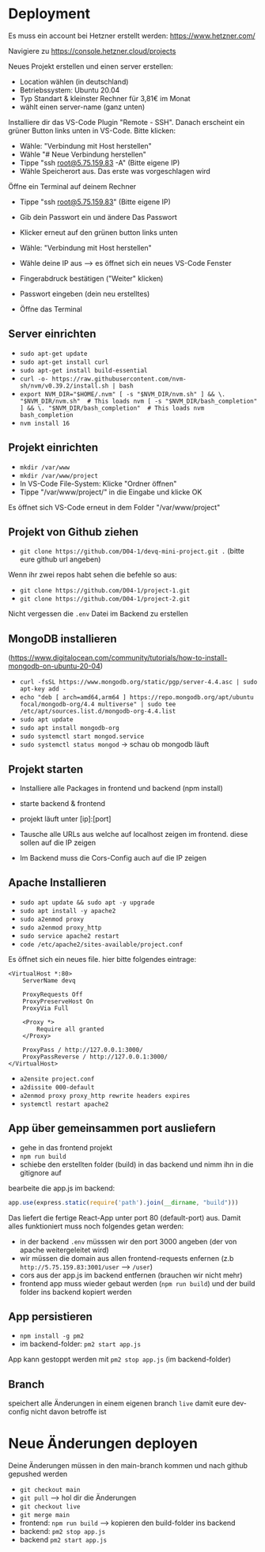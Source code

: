 # Deployment

Es muss ein account bei Hetzner erstellt werden: https://www.hetzner.com/

Navigiere zu https://console.hetzner.cloud/projects

Neues Projekt erstellen und einen server erstellen:
- Location wählen (in deutschland)
- Betriebssystem: Ubuntu 20.04
- Typ Standart & kleinster Rechner für 3,81€ im Monat
- wählt einen server-name (ganz unten)

Installiere dir das VS-Code Plugin "Remote - SSH". Danach erscheint ein grüner Button links unten in VS-Code. Bitte klicken:

- Wähle: "Verbindung mit Host herstellen"
- Wähle "# Neue Verbindung herstellen"
- Tippe "ssh root@5.75.159.83 -A" (Bitte eigene IP)
- Wähle Speicherort aus. Das erste was vorgeschlagen wird

Öffne ein Terminal auf deinem Rechner
- Tippe "ssh root@5.75.159.83" (Bitte eigene IP)
- Gib dein Passwort ein und ändere Das Passwort

- Klicker erneut auf den grünen button links unten
- Wähle: "Verbindung mit Host herstellen"
- Wähle deine IP aus --> es öffnet sich ein neues VS-Code Fenster
- Fingerabdruck bestätigen ("Weiter" klicken)
- Passwort eingeben (dein neu erstelltes)
- Öffne das Terminal

## Server einrichten

- `sudo apt-get update`
- `sudo apt-get install curl`
- `sudo apt-get install build-essential`
- `curl -o- https://raw.githubusercontent.com/nvm-sh/nvm/v0.39.2/install.sh | bash`
- `export NVM_DIR="$HOME/.nvm"
[ -s "$NVM_DIR/nvm.sh" ] && \. "$NVM_DIR/nvm.sh"  # This loads nvm
[ -s "$NVM_DIR/bash_completion" ] && \. "$NVM_DIR/bash_completion"  # This loads nvm bash_completion`
- `nvm install 16`

## Projekt einrichten

- `mkdir /var/www`
- `mkdir /var/www/project`
- In VS-Code File-System: Klicke "Ordner öffnen"
- Tippe "/var/www/project/" in die Eingabe und klicke OK

Es öffnet sich VS-Code erneut in dem Folder "/var/www/project"

## Projekt von Github ziehen

- `git clone https://github.com/D04-1/devq-mini-project.git .` (bitte eure github url angeben)

Wenn ihr zwei repos habt sehen die befehle so aus:
- `git clone https://github.com/D04-1/project-1.git`
- `git clone https://github.com/D04-1/project-2.git`


Nicht vergessen die `.env` Datei im Backend zu erstellen

## MongoDB installieren
(https://www.digitalocean.com/community/tutorials/how-to-install-mongodb-on-ubuntu-20-04)

- `curl -fsSL https://www.mongodb.org/static/pgp/server-4.4.asc | sudo apt-key add -`
- `echo "deb [ arch=amd64,arm64 ] https://repo.mongodb.org/apt/ubuntu focal/mongodb-org/4.4 multiverse" | sudo tee /etc/apt/sources.list.d/mongodb-org-4.4.list`
- `sudo apt update`
- `sudo apt install mongodb-org`
- `sudo systemctl start mongod.service`
- `sudo systemctl status mongod` -> schau ob mongodb läuft

## Projekt starten

- Installiere alle Packages in frontend und backend (npm install)
- starte backend & frontend
- projekt läuft unter [ip]:[port]

- Tausche alle URLs aus welche auf localhost zeigen im frontend. diese sollen auf die IP zeigen
- Im Backend muss die Cors-Config auch auf die IP zeigen

## Apache Installieren

- `sudo apt update && sudo apt -y upgrade`
- `sudo apt install -y apache2`
- `sudo a2enmod proxy`
- `sudo a2enmod proxy_http`
- `sudo service apache2 restart`
- `code /etc/apache2/sites-available/project.conf`

Es öffnet sich ein neues file. hier bitte folgendes eintrage:

```
<VirtualHost *:80>
    ServerName devq

    ProxyRequests Off
    ProxyPreserveHost On
    ProxyVia Full

    <Proxy *>
        Require all granted
    </Proxy>

    ProxyPass / http://127.0.0.1:3000/
    ProxyPassReverse / http://127.0.0.1:3000/
</VirtualHost>
```

- `a2ensite project.conf`
- `a2dissite 000-default`
- `a2enmod proxy proxy_http rewrite headers expires`
- `systemctl restart apache2`

## App über gemeinsammen port ausliefern

- gehe in das frontend projekt
- `npm run build`
- schiebe den erstellten folder (build) in das backend und nimm ihn in die gitignore auf

bearbeite die app.js im backend:

```javascript
app.use(express.static(require('path').join(__dirname, "build")))
```

Das liefert die fertige React-App unter port 80 (default-port) aus. Damit alles funktioniert muss noch folgendes getan werden:

- in der backend `.env` müsssen wir den port 3000 angeben (der von apache weitergeleitet wird)
- wir müssen die domain aus allen frontend-requests enfernen (z.b `http://5.75.159.83:3001/user` --> `/user`)
- cors aus der app.js im backend entfernen (brauchen wir nicht mehr)
- frontend app muss wieder gebaut werden (`npm run build`) und der build folder ins backend kopiert werden

## App persistieren

- `npm install -g pm2`
- im backend-folder: `pm2 start app.js`

App kann gestoppt werden mit `pm2 stop app.js` (im backend-folder)

## Branch

speichert alle Änderungen in einem eigenen branch `live` damit eure dev-config nicht davon betroffe ist


# Neue Änderungen deployen

Deine Änderungen müssen in den main-branch kommen und nach github gepushed werden

- `git checkout main`
- `git pull` --> hol dir die Änderungen
- `git checkout live`
- `git merge main`
- frontend: `npm run build` --> kopieren den build-folder ins backend
- backend: `pm2 stop app.js`
- backend `pm2 start app.js`